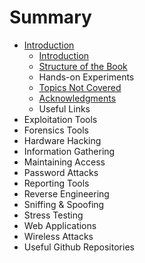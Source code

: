 # Summary

* [Introduction](README.md)
   * [Introduction](Introduction/Introduction.md)
   * [Structure of the Book](Introduction/Structure_of_the_book.md)
   * Hands-on Experiments
   * [Topics Not Covered](Introduction/Topics_Not_Covered.md)
   * [Acknowledgments](Introduction/Acknowledgments.md)
   * Useful Links
* Exploitation Tools
* Forensics Tools
* Hardware Hacking
* Information Gathering
* Maintaining Access
* Password Attacks
* Reporting Tools
* Reverse Engineering
* Sniffing & Spoofing
* Stress Testing
* Web Applications
* Wireless Attacks
* Useful Github Repositories


